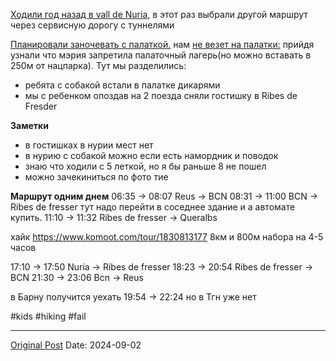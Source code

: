 [Ходили год назад в vall de Nuria,](1393.md) в этот раз выбрали другой маршрут через сервисную дорогу с туннелями

[Планировали заночевать с палаткой.](1403.md) нам [не везет на палатки:](436.md) прийдя узнали что мэрия запретила палаточный лагерь(но можно вставать в 250м от нацпарка). Тут мы разделились:
- ребята с собакой встали в палатке дикарями
- мы с ребенком опоздав на 2 поезда сняли гостишку в Ribes de Fresder

**Заметки**
- в гостишках в нурии мест нет
- в нурию с собакой можно если есть намордник и поводок
- знаю что ходили с 5 леткой, но я бы раньше 8 не пошел
- можно зачекиниться по фото тие

**Маршрут одним днем**
06:35 -> 08:07 Reus -> BCN
08:31 -> 11:00 BCN -> Ribes de fresser тут надо перейти в соседнее здание и а автомате купить.
11:10 -> 11:32 Ribes de fresser -> Queralbs

хайк https://www.komoot.com/tour/1830813177
8км и 800м набора на 4-5 часов

17:10 -> 17:50 Nuria -> Ribes de fresser
18:23 -> 20:54 Ribes de fresser -> BCN
21:30 -> 23:06 Bcn -> Reus

в Барну получится уехать 19:54 -> 22:24 но в Тгн уже нет 

#kids #hiking #fail

---
[Original Post](https://t.me/lev2tarragona/2549)
Date: 2024-09-02
